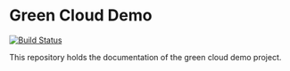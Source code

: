 # Green Cloud Demo 

[![Build Status](https://travis-ci.org/redhat-developer-docs/green-cloud-demo.svg?branch=master)](https://travis-ci.org/redhat-developer-docs/green-cloud-demo)

This repository holds the documentation of the green cloud demo project. 